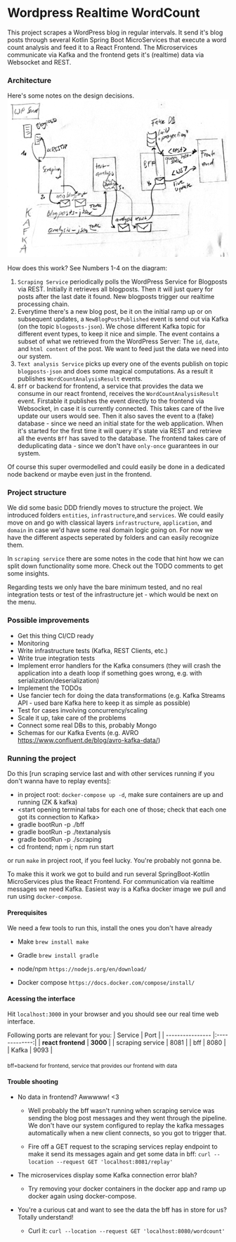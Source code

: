 # Wordpress Realtime WordCount

This project scrapes a WordPress blog in regular intervals. It send it's blog posts through several Kotlin Spring Boot MicroServices that execute a word count analysis and feed it to a React Frontend. The Microservices communicate via Kafka and the frontend gets it's (realtime) data via Websocket and REST.

### Architecture
Here's some notes on the design decisions. 
![abc](architecture.png)

How does this work? See Numbers 1-4 on the diagram:
1. `Scraping Service` periodically polls the WordPress Service for Blogposts via REST. Initially it retrieves all blogposts. Then it will just query for posts after the last date it found. New blogposts trigger our realtime processing chain.
2. Everytime there's a new blog post, be it on the initial ramp up or on subsequent updates, a `NewBlogPostPublished` event is send out via Kafka (on the topic `blogposts-json`). We chose different Kafka topic for different event types, to keep it nice and simple. The event contains a subset of what we retrieved
from the WordPress Server: The `id`, `date`, and `html content` of the post. We want to feed just the data we need into our system.
3. `Text analysis Service` picks up every one of the events publish on topic `blogposts-json` and does some magical computations. As a result it publishes `WordCountAnalysisResult` events.
4. `Bff` or backend for frontend, a service that provides the data we consume in our react frontend, receives the `WordCountAnalysisResult` event. Firstable it publishes the event directly to the frontend via Websocket, in case it is currently connected. This takes care of the live update our users would see. Then it also saves the event to a (fake) database - since we need an initial state for the web application. When it's started for the first time it will query it's state via REST and retrieve all the events `Bff` has saved to the database. The frontend takes care of deduplicating data - since we don't have `only-once` guarantees in our system.

Of course this super overmodelled and could easily be done in a dedicated node backend or maybe even just in the frontend.

### Project structure 
We did some basic DDD friendly moves to structure the project. We introduced folders `entities`, `infrastructure`,and `services`. We could easily move on and go with classical layers `infrastructure`, `application`, and `domain` in case we'd have some real domain logic going on. For now we have the different aspects seperated by folders and can easily recognize them.

In `scraping service` there are some notes in the code that hint how we can split down functionality some more. Check out the TODO comments to get some insights.

Regarding tests we only have the bare minimum tested, and no real integration tests or test of the infrastructure jet - which would be next on the menu.


### Possible improvements 
* Get this thing CI/CD ready
* Monitoring
* Write infrastructure tests (Kafka, REST Clients, etc.)
* Write true integration tests 
* Implement error handlers for the Kafka consumers (they will crash the application into a death loop if something goes wrong, e.g. with serialization/deserialization)
* Implement the TODOs
* Use fancier tech for doing the data transformations (e.g. Kafka Streams API - used bare Kafka here to keep it as simple as possible)
* Test for cases involving concurrency/scaling
* Scale it up, take care of the problems
* Connect some real DBs to this, probably Mongo
* Schemas for our Kafka Events (e.g. AVRO https://www.confluent.de/blog/avro-kafka-data/)

### Running the project
Do this [run scraping service last and with other services running if you don't wanna have to replay events]: 
* in project root: `docker-compose up -d`, make sure containers are up and running (ZK & kafka)
* \<start opening terminal tabs for each one of those; check that each one got its connection to Kafka\>
* gradle bootRun -p ./bff
* gradle bootRun -p ./textanalysis
* gradle bootRun -p ./scraping
* cd frontend; npm i; npm run start 

or run `make` in project root, if you feel lucky. You're probably not gonna be.

To make this it work we got to build and run several SpringBoot-Kotlin MicroServices plus the React Frontend. For communication via realtime messages we need Kafka. Easiest way is a Kafka docker image we pull and run using `docker-compose`.

#### Prerequisites
We need a few tools to run this, install the ones you don't have already

* Make
    `brew install make`

* Gradle
    `brew install gradle`

* node/npm 
    `https://nodejs.org/en/download/`

* Docker compose
    `https://docs.docker.com/compose/install/`


#### Acessing the interface
Hit `localhost:3000` in your browser and you should see our real time web interface.

Following ports are relevant for you:
| Service          | Port          | 
| ---------------- |:-------------:| 
| **react frontend** | **3000**    | 
| scraping service | 8081          | 
| bff              | 8080          | 
| Kafka            | 9093          | 

<sub>bff=backend for frontend, service that provides our frontend with data</sub>

#### Trouble shooting

* No data in frontend? Awwwww! <3
    * Well probably the bff wasn't running when scraping service was sending
    the blog post messages and they went through the pipeline. We don't have our system configured 
    to replay the kafka messages automatically when a new client connects, so you got to trigger that.

    * Fire off a GET request to the scraping services replay endpoint to make it send its messages again
    and get some data in bff:
    `curl --location --request GET 'localhost:8081/replay'`

* The microservices display some Kafka connection error blah?
    * Try removing your docker containers in the docker app and ramp up docker again using docker-compose.

* You're a curious cat and want to see the data the bff has in store for us? Totally understand!
    * Curl it: `curl --location --request GET 'localhost:8080/wordcount'`
